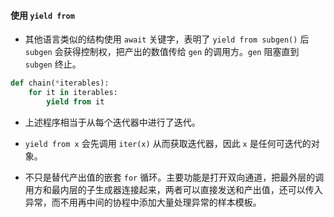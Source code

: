 #### 使用 `yield from`

- 其他语言类似的结构使用 `await` 关键字，表明了 `yield from subgen()` 后 `subgen` 会获得控制权，把产出的数值传给 `gen` 的调用方。`gen` 阻塞直到 `subgen` 终止。

```python []
def chain(*iterables):
    for it in iterables:
        yield from it
```

- 上述程序相当于从每个迭代器中进行了迭代。

- `yield from x` 会先调用 `iter(x)` 从而获取迭代器，因此 `x` 是任何可迭代的对象。

- 不只是替代产出值的嵌套 `for` 循环。主要功能是打开双向通道，把最外层的调用方和最内层的子生成器连接起来，两者可以直接发送和产出值，还可以传入异常，而不用再中间的协程中添加大量处理异常的样本模板。